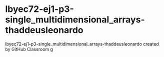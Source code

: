 # lbyec72-ej1-p3-single_multidimensional_arrays-thaddeusleonardo
lbyec72-ej1-p3-single_multidimensional_arrays-thaddeusleonardo created by GitHub Classroom
g
